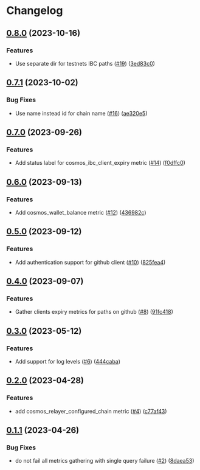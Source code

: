 # Changelog

## [0.8.0](https://github.com/archway-network/relayer_exporter/compare/v0.7.1...v0.8.0) (2023-10-16)


### Features

* Use separate dir for testnets IBC paths ([#19](https://github.com/archway-network/relayer_exporter/issues/19)) ([3ed83c0](https://github.com/archway-network/relayer_exporter/commit/3ed83c03836df28c90889478f068d7be3ae359d5))

## [0.7.1](https://github.com/archway-network/relayer_exporter/compare/v0.7.0...v0.7.1) (2023-10-02)


### Bug Fixes

* Use name instead id for chain name ([#16](https://github.com/archway-network/relayer_exporter/issues/16)) ([ae320e5](https://github.com/archway-network/relayer_exporter/commit/ae320e5a612f14a1ded2f03247a60e9931a40069))

## [0.7.0](https://github.com/archway-network/relayer_exporter/compare/v0.6.0...v0.7.0) (2023-09-26)


### Features

* Add status label for cosmos_ibc_client_expiry metric ([#14](https://github.com/archway-network/relayer_exporter/issues/14)) ([f0dffc0](https://github.com/archway-network/relayer_exporter/commit/f0dffc0e3fd001a107ada8ed4f478ad3d29bf701))

## [0.6.0](https://github.com/archway-network/relayer_exporter/compare/v0.5.0...v0.6.0) (2023-09-13)


### Features

* Add cosmos_wallet_balance metric ([#12](https://github.com/archway-network/relayer_exporter/issues/12)) ([436982c](https://github.com/archway-network/relayer_exporter/commit/436982c5f83a97f73c3e4b6700f97bee68e5c2d6))

## [0.5.0](https://github.com/archway-network/relayer_exporter/compare/v0.4.0...v0.5.0) (2023-09-12)


### Features

* Add authentication support for github client ([#10](https://github.com/archway-network/relayer_exporter/issues/10)) ([825fea4](https://github.com/archway-network/relayer_exporter/commit/825fea4ceb1654b02228f7403724d8db46e9a1a1))

## [0.4.0](https://github.com/archway-network/relayer_exporter/compare/v0.3.0...v0.4.0) (2023-09-07)


### Features

* Gather clients expiry metrics for paths on github ([#8](https://github.com/archway-network/relayer_exporter/issues/8)) ([91fc418](https://github.com/archway-network/relayer_exporter/commit/91fc418769041b6865677f049e48f021738e0329))

## [0.3.0](https://github.com/archway-network/relayer_exporter/compare/v0.2.0...v0.3.0) (2023-05-12)


### Features

* Add support for log levels ([#6](https://github.com/archway-network/relayer_exporter/issues/6)) ([444caba](https://github.com/archway-network/relayer_exporter/commit/444caba6f2526203ea27d543f5123a297e3175a7))

## [0.2.0](https://github.com/archway-network/relayer_exporter/compare/v0.1.1...v0.2.0) (2023-04-28)


### Features

* add cosmos_relayer_configured_chain metric ([#4](https://github.com/archway-network/relayer_exporter/issues/4)) ([c77af43](https://github.com/archway-network/relayer_exporter/commit/c77af4369c3b5911681dfff54e9593ef6fd94548))

## [0.1.1](https://github.com/archway-network/relayer_exporter/compare/v0.1.0...v0.1.1) (2023-04-26)


### Bug Fixes

* do not fail all metrics gathering with single query failure ([#2](https://github.com/archway-network/relayer_exporter/issues/2)) ([8daea53](https://github.com/archway-network/relayer_exporter/commit/8daea535dfff140f607ccdb7dce668c4bfaebc59))
